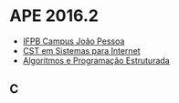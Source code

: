 # APE 2016.2

- [IFPB Campus João Pessoa](http://joaopessoa.ifpb.edu.br)
- [CST em Sistemas para Internet](https://estudante.ifpb.edu.br/cursos/39)
- [Algoritmos e Programação Estruturada](http://ape.valeriacavalcanti.com.br)

## C

